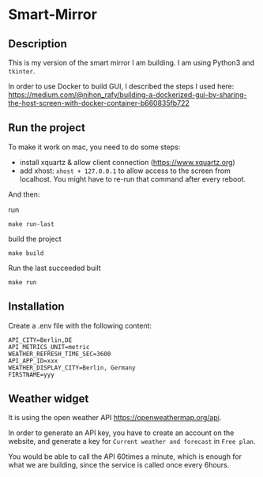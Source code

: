 Smart-Mirror
===

Description
---
This is my version of the smart mirror I am building. I am using Python3 and `tkinter`.

In order to use Docker to build GUI, I described the steps I used here:
<https://medium.com/@nihon_rafy/building-a-dockerized-gui-by-sharing-the-host-screen-with-docker-container-b660835fb722>

Run the project
---

To make it work on mac, you need to do some steps:
- install xquartz & allow client connection (https://www.xquartz.org)
- add xhost: `xhost + 127.0.0.1` to allow access to the screen from localhost. You might have to re-run that command after every reboot.

And then:

run
```
make run-last
```

build the project

```
make build
```

Run the last succeeded built

```
make run
```

Installation
---

Create a .env file with the following content:

```
API_CITY=Berlin,DE
API_METRICS_UNIT=metric
WEATHER_REFRESH_TIME_SEC=3600
API_APP_ID=xxx
WEATHER_DISPLAY_CITY=Berlin, Germany
FIRSTNAME=yyy
```

Weather widget
---

It is using the open weather API <https://openweathermap.org/api>.

In order to generate an API key, you have to create an account on the website, and generate a key for `Current weather and forecast` in `Free plan`.

You would be able to call the API 60times a minute, which is enough for what we are building, since the service is called once every 6hours.
